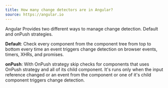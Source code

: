 ```yaml
---
title: How many change detectors are in Angular?
source: https://angular.io
---
```


Angular Provides two different ways to manage change detection. Default and onPush strategies.

**Default**: Check every component from the component tree from top to bottom every time an event triggers change detection on browser events, timers, XHRs, and promises.

**onPush**: With OnPush strategy skip checks for components that uses OnPush strategy and all of its child component. It's runs only when the input reference changed or an event from the component or one of it's child component triggers change detection.
